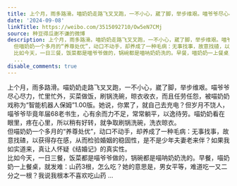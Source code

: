 ```yaml
---
title: 上个月，雨多路滑。喵奶奶走路飞叉叉跑，一不小心，崴了脚，举步维艰。喵爷爷尽心尽力，忙里忙外，买菜做饭，刷锅洗碗，晾衣收衣，而且任劳任怨，被喵奶奶戏称为...
date: '2024-09-08'
linkTitle: https://weibo.com/3515092710/Ow5eN7CMj
source: 种豆得瓜谢不谦的微博
description: 上个月，雨多路滑。喵奶奶走路飞叉叉跑，一不小心，崴了脚，举步维艰。喵爷爷尽心尽力，忙里忙外，买菜做饭，刷锅洗碗，晾衣收衣，而且任劳任怨，被喵奶奶戏称为“智能机器人保姆”1.00版。她说，你累了，就自己去充电？但岁月不饶人，喵爷爷毕竟年届68老书生，心有余而力不足，常常躺平，以逸待劳。喵奶奶看在眼里，疼在心里，所以稍有好转，就争取刷锅洗碗，洗衣晾衣。<br>
  但喵奶奶一个多月的“养尊处优”，动口不动手，却养成了一种毛病：无事找事，故意找碴，以获得存在感，从而检验婚姻的稳固性，是不是少年夫妻老来伴？如果我如实道来，真让人怀疑《结婚记》的真实性。<br>
  比如今天，一日三餐，饭菜都是喵爷爷做的，锅碗都是喵呐奶奶洗的。早餐，喵奶奶一上餐桌，就发难：山药3根，怎么吃？她的意思是，男女平等，难道吃一又二分之一根？我说我根本不喜欢吃山药
  ...
disable_comments: true
---
```

上个月，雨多路滑。喵奶奶走路飞叉叉跑，一不小心，崴了脚，举步维艰。喵爷爷尽心尽力，忙里忙外，买菜做饭，刷锅洗碗，晾衣收衣，而且任劳任怨，被喵奶奶戏称为“智能机器人保姆”1.00版。她说，你累了，就自己去充电？但岁月不饶人，喵爷爷毕竟年届68老书生，心有余而力不足，常常躺平，以逸待劳。喵奶奶看在眼里，疼在心里，所以稍有好转，就争取刷锅洗碗，洗衣晾衣。<br> 但喵奶奶一个多月的“养尊处优”，动口不动手，却养成了一种毛病：无事找事，故意找碴，以获得存在感，从而检验婚姻的稳固性，是不是少年夫妻老来伴？如果我如实道来，真让人怀疑《结婚记》的真实性。<br> 比如今天，一日三餐，饭菜都是喵爷爷做的，锅碗都是喵呐奶奶洗的。早餐，喵奶奶一上餐桌，就发难：山药3根，怎么吃？她的意思是，男女平等，难道吃一又二分之一根？我说我根本不喜欢吃山药 ...